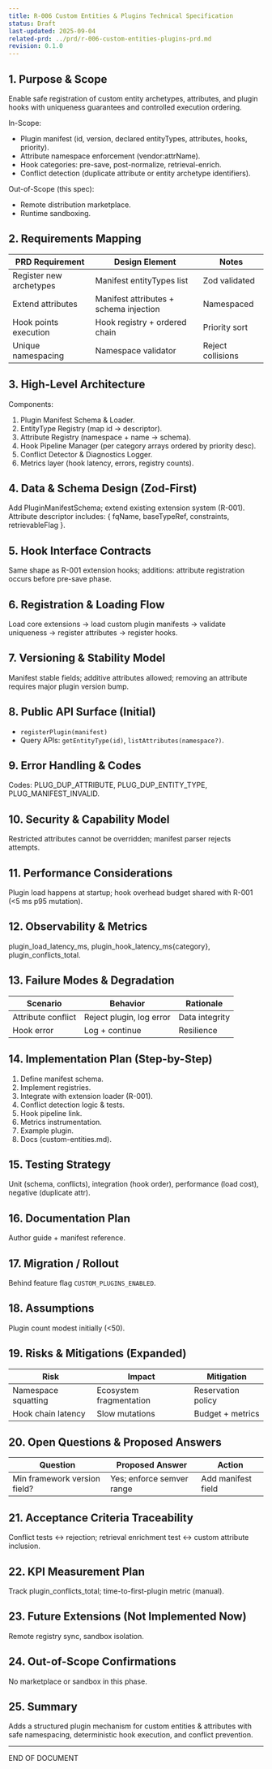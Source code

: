 ```yaml
---
title: R-006 Custom Entities & Plugins Technical Specification
status: Draft
last-updated: 2025-09-04
related-prd: ../prd/r-006-custom-entities-plugins-prd.md
revision: 0.1.0
---
```


## 1. Purpose & Scope

Enable safe registration of custom entity archetypes, attributes, and plugin hooks with uniqueness guarantees and controlled execution ordering.

In-Scope:

- Plugin manifest (id, version, declared entityTypes, attributes, hooks, priority).
- Attribute namespace enforcement (vendor:attrName).
- Hook categories: pre-save, post-normalize, retrieval-enrich.
- Conflict detection (duplicate attribute or entity archetype identifiers).

Out-of-Scope (this spec):

- Remote distribution marketplace.
- Runtime sandboxing.

## 2. Requirements Mapping

| PRD Requirement | Design Element | Notes |
|-----------------|----------------|-------|
| Register new archetypes | Manifest entityTypes list | Zod validated |
| Extend attributes | Manifest attributes + schema injection | Namespaced |
| Hook points execution | Hook registry + ordered chain | Priority sort |
| Unique namespacing | Namespace validator | Reject collisions |

## 3. High-Level Architecture

Components:

1. Plugin Manifest Schema & Loader.
2. EntityType Registry (map id → descriptor).
3. Attribute Registry (namespace + name → schema).
4. Hook Pipeline Manager (per category arrays ordered by priority desc).
5. Conflict Detector & Diagnostics Logger.
6. Metrics layer (hook latency, errors, registry counts).

## 4. Data & Schema Design (Zod-First)

Add PluginManifestSchema; extend existing extension system (R-001). Attribute descriptor includes: { fqName, baseTypeRef, constraints, retrievableFlag }.

## 5. Hook Interface Contracts

Same shape as R-001 extension hooks; additions: attribute registration occurs before pre-save phase.

## 6. Registration & Loading Flow

Load core extensions → load custom plugin manifests → validate uniqueness → register attributes → register hooks.

## 7. Versioning & Stability Model

Manifest stable fields; additive attributes allowed; removing an attribute requires major plugin version bump.

## 8. Public API Surface (Initial)

- `registerPlugin(manifest)`
- Query APIs: `getEntityType(id)`, `listAttributes(namespace?)`.

## 9. Error Handling & Codes

Codes: PLUG_DUP_ATTRIBUTE, PLUG_DUP_ENTITY_TYPE, PLUG_MANIFEST_INVALID.

## 10. Security & Capability Model

Restricted attributes cannot be overridden; manifest parser rejects attempts.

## 11. Performance Considerations

Plugin load happens at startup; hook overhead budget shared with R-001 (<5 ms p95 mutation).

## 12. Observability & Metrics

plugin_load_latency_ms, plugin_hook_latency_ms{category}, plugin_conflicts_total.

## 13. Failure Modes & Degradation

| Scenario | Behavior | Rationale |
|----------|----------|-----------|
| Attribute conflict | Reject plugin, log error | Data integrity |
| Hook error | Log + continue | Resilience |

## 14. Implementation Plan (Step-by-Step)

1. Define manifest schema.
2. Implement registries.
3. Integrate with extension loader (R-001).
4. Conflict detection logic & tests.
5. Hook pipeline link.
6. Metrics instrumentation.
7. Example plugin.
8. Docs (custom-entities.md).

## 15. Testing Strategy

Unit (schema, conflicts), integration (hook order), performance (load cost), negative (duplicate attr).

## 16. Documentation Plan

Author guide + manifest reference.

## 17. Migration / Rollout

Behind feature flag `CUSTOM_PLUGINS_ENABLED`.

## 18. Assumptions

Plugin count modest initially (<50).

## 19. Risks & Mitigations (Expanded)

| Risk | Impact | Mitigation |
|------|--------|------------|
| Namespace squatting | Ecosystem fragmentation | Reservation policy |
| Hook chain latency | Slow mutations | Budget + metrics |

## 20. Open Questions & Proposed Answers

| Question | Proposed Answer | Action |
|----------|-----------------|--------|
| Min framework version field? | Yes; enforce semver range | Add manifest field |

## 21. Acceptance Criteria Traceability

Conflict tests ↔ rejection; retrieval enrichment test ↔ custom attribute inclusion.

## 22. KPI Measurement Plan

Track plugin_conflicts_total; time-to-first-plugin metric (manual).

## 23. Future Extensions (Not Implemented Now)

Remote registry sync, sandbox isolation.

## 24. Out-of-Scope Confirmations

No marketplace or sandbox in this phase.

## 25. Summary

Adds a structured plugin mechanism for custom entities & attributes with safe namespacing, deterministic hook execution, and conflict prevention.

---
END OF DOCUMENT
